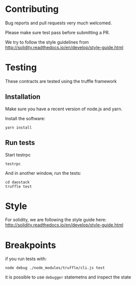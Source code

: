 
# Contributing

Bug reports and pull requests very much welcomed.

Please make sure test pass before submitting a PR.

We try to follow the style guidelines from http://solidity.readthedocs.io/en/develop/style-guide.html

# Testing

These contracts are tested using the truffle framework

## Installation

Make sure you have a recent version of node.js and yarn.

Install the software:

    yarn install 


## Run tests

Start testrpc

    testrpc

And in another window, run the tests:
    
    cd daostack
    truffle test


# Style 

For solidity, we are following the style guide here: http://solidity.readthedocs.io/en/develop/style-guide.html


# Breakpoints

if you run tests with:

    node debug ./node_modules/truffle/cli.js test

it is possible to use `debugger` statemetns and inspect the state
